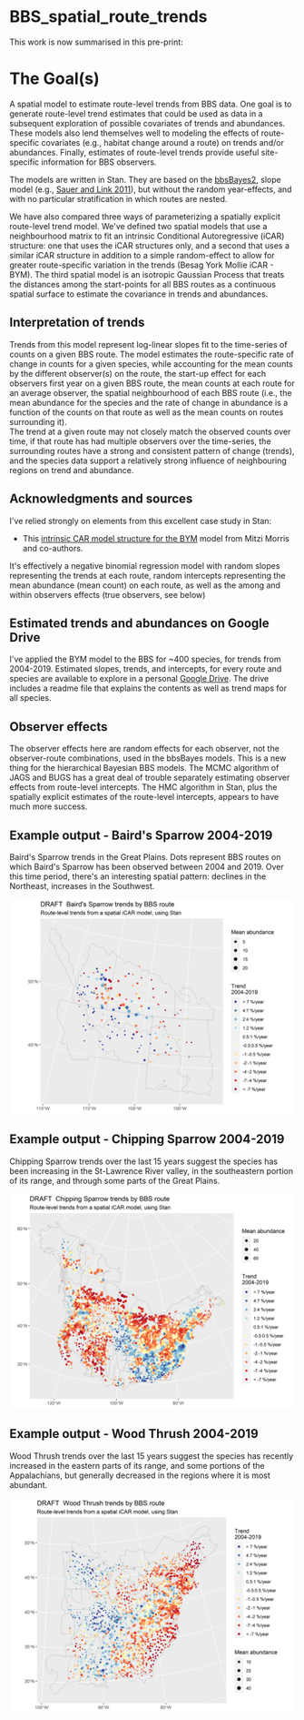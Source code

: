 # BBS_spatial_route_trends

This work is now summarised in this pre-print: 

# The Goal(s)

A spatial model to estimate route-level trends from BBS data. One goal is to generate route-level trend estimates that could be used as data in a subsequent exploration of possible covariates of trends and abundances. These models also lend themselves well to modeling the effects of route-specific covariates (e.g., habitat change around a route) on trends and/or abundances. Finally, estimates of route-level trends provide useful site-specific information for BBS observers. 

The models are written in Stan. They are based on the [bbsBayes2](https://github.com/bbsBayes/bbsBayes2), slope model (e.g., [Sauer and Link 2011](https://doi.org/10.1525/auk.2010.09220)), but without the random year-effects, and with no particular stratification in which routes are nested.

We have also compared three ways of parameterizing a spatially explicit route-level trend model. We've defined two spatial models that use a neighbourhood matrix to fit an intrinsic Conditional Autoregressive (iCAR) structure: one that uses the iCAR structures only, and a second that uses a similar iCAR structure in addition to a simple random-effect to allow for greater route-specific variation in the trends (Besag York Mollie iCAR - BYM). The third spatial model is an isotropic Gaussian Process that treats the distances among the start-points for all BBS routes as a continuous spatial surface to estimate the covariance in trends and abundances.  

## Interpretation of trends
Trends from this model represent log-linear slopes fit to the time-series of counts on a given BBS route. The model estimates the route-specific rate of change in counts for a given species, while accounting for the mean counts by the different observer(s) on the route, the start-up effect for each observers first year on a given BBS route, the mean counts at each route for an average observer, the spatial neighbourhood of each BBS route (i.e., the mean abundance for the species and the rate of change in abundance is a function of the counts on that route as well as the mean counts on routes surrounding it).  
The trend at a given route may not closely match the observed counts over time, if that route has had multiple observers over the time-series, the surrounding routes have a strong and consistent pattern of change (trends), and the species data support a relatively strong influence of neighbouring regions on trend and abundance.

## Acknowledgments and sources

I've relied strongly on elements from this excellent case study in Stan:

-   This [intrinsic CAR model structure for the BYM](https://mc-stan.org/users/documentation/case-studies/icar_stan.html) model from Mitzi Morris and co-authors.


It's effectively a negative binomial regression model with random slopes representing the trends at each route, random intercepts representing the mean abundance (mean count) on each route, as well as the among and within observers effects (true observers, see below)

## Estimated trends and abundances on Google Drive

I've applied the BYM model to the BBS for \~400 species, for trends from 2004-2019. Estimated slopes, trends, and intercepts, for every route and species are available to explore in a personal [Google Drive](https://drive.google.com/drive/folders/1w5WMg-sdrrJaO9E8LYB-13GSWBVI2HE3?usp=sharing). The drive includes a readme file that explains the contents as well as trend maps for all species.

## Observer effects

The observer effects here are random effects for each observer, not the observer-route combinations, used in the bbsBayes models. This is a new thing for the hierarchical Bayesian BBS models. The MCMC algorithm of JAGS and BUGS has a great deal of trouble separately estimating observer effects from route-level intercepts. The HMC algorithm in Stan, plus the spatially explicit estimates of the route-level intercepts, appears to have much more success.

## Example output - Baird's Sparrow 2004-2019

Baird's Sparrow trends in the Great Plains. Dots represent BBS routes on which Baird's Sparrow has been observed between 2004 and 2019. Over this time period, there's an interesting spatial pattern: declines in the Northeast, increases in the Southwest.

![](Baird's_Sparrow_Trends_2004.png)

## Example output - Chipping Sparrow 2004-2019

Chipping Sparrow trends over the last 15 years suggest the species has been increasing in the St-Lawrence River valley, in the southeastern portion of its range, and through some parts of the Great Plains.

![](Chipping_Sparrow_Trends_2004.png)

## Example output - Wood Thrush 2004-2019

Wood Thrush trends over the last 15 years suggest the species has recently increased in the eastern parts of its range, and some portions of the Appalachians, but generally decreased in the regions where it is most abundant.

![](Wood_Thrush_Trends_2004.png)
